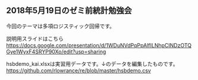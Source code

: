 ## 2018年5月19日のゼミ前統計勉強会

今回のテーマは多項ロジスティック回帰です。

説明用スライドはこちら  
https://docs.google.com/presentation/d/1WDuNVdPqPpAlfILNhpCINDzOTQGye1WyxF4SRYP90Xo/edit?usp=sharing

hsbdemo_kai.xlsxは実習用データです。↓のデータを編集したものです。  
https://github.com/rlowrance/re/blob/master/hsbdemo.csv

